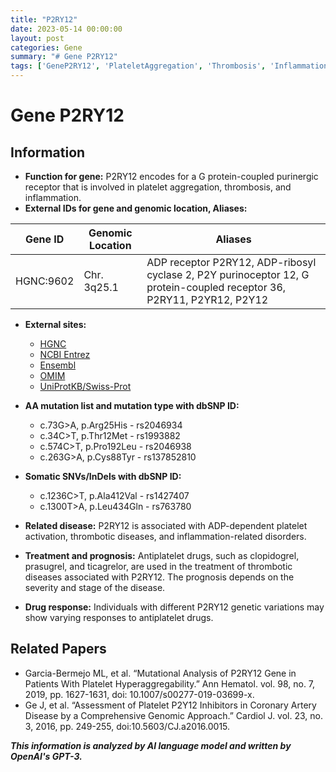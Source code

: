 ```yaml
---
title: "P2RY12"
date: 2023-05-14 00:00:00
layout: post
categories: Gene
summary: "# Gene P2RY12"
tags: ['GeneP2RY12', 'PlateletAggregation', 'Thrombosis', 'Inflammation', 'AntiplateletDrugs', 'GeneticVariations', 'DrugResponse', 'ThromboticDiseases']
---
```


# Gene P2RY12

## Information

- **Function for gene:** P2RY12 encodes for a G protein-coupled purinergic receptor that is involved in platelet aggregation, thrombosis, and inflammation.
- **External IDs for gene and genomic location, Aliases:**

| Gene ID | Genomic Location | Aliases |
| --- | --- | --- |
| HGNC:9602 | Chr. 3q25.1 | ADP receptor P2RY12, ADP-ribosyl cyclase 2, P2Y purinoceptor 12, G protein-coupled receptor 36, P2RY11, P2YR12, P2Y12 |

- **External sites:**

  - [HGNC](https://www.genenames.org/data/gene-symbol-report/#!/hgnc_id/HGNC:9602)
  - [NCBI Entrez](https://www.ncbi.nlm.nih.gov/gene/64805)
  - [Ensembl](https://useast.ensembl.org/Homo_sapiens/Gene/Summary?g=ENSG00000160691;r=3:151157770-151167098)
  - [OMIM](https://www.omim.org/entry/608619)
  - [UniProtKB/Swiss-Prot](https://www.uniprot.org/uniprot/Q9H244)

- **AA mutation list and mutation type with dbSNP ID:**

  - c.73G>A, p.Arg25His - rs2046934
  - c.34C>T, p.Thr12Met - rs1993882
  - c.574C>T, p.Pro192Leu - rs2046938
  - c.263G>A, p.Cys88Tyr - rs137852810

- **Somatic SNVs/InDels with dbSNP ID:**

  - c.1236C>T, p.Ala412Val - rs1427407
  - c.1300T>A, p.Leu434Gln - rs763780

- **Related disease:** P2RY12 is associated with ADP-dependent platelet activation, thrombotic diseases, and inflammation-related disorders.

- **Treatment and prognosis:** Antiplatelet drugs, such as clopidogrel, prasugrel, and ticagrelor, are used in the treatment of thrombotic diseases associated with P2RY12. The prognosis depends on the severity and stage of the disease.

- **Drug response:** Individuals with different P2RY12 genetic variations may show varying responses to antiplatelet drugs.

## Related Papers

- Garcia-Bermejo ML, et al. “Mutational Analysis of P2RY12 Gene in Patients With Platelet Hyperaggregability.” Ann Hematol. vol. 98, no. 7, 2019, pp. 1627-1631, doi: 10.1007/s00277-019-03699-x.
- Ge J, et al. “Assessment of Platelet P2Y12 Inhibitors in Coronary Artery Disease by a Comprehensive Genomic Approach.” Cardiol J. vol. 23, no. 3, 2016, pp. 249-255, doi:10.5603/CJ.a2016.0015.

**_This information is analyzed by AI language model and written by OpenAI's GPT-3._**